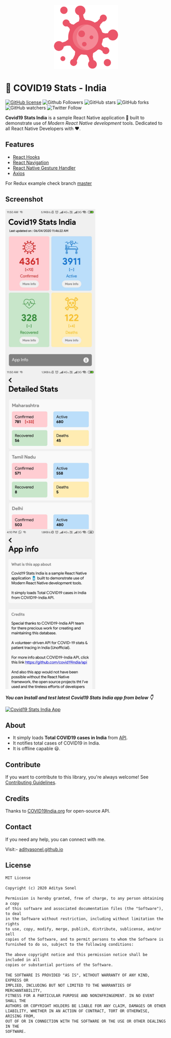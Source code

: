 <p align="center">
  <img src="gallery/logo.png" height="200"/>
</p>

# 🔔 COVID19 Stats - India

[![GitHub license](https://img.shields.io/badge/License-MIT-blue.svg)](LICENSE)
![Github Followers](https://img.shields.io/github/followers/adityasonel?label=Follow&style=social)
![GitHub stars](https://img.shields.io/github/stars/adityasonel/Covid19-Stats-IN?style=social)
![GitHub forks](https://img.shields.io/github/forks/adityasonel/Covid19-Stats-IN?style=social)
![GitHub watchers](https://img.shields.io/github/watchers/adityasonel/Covid19-Stats-IN?style=social)
![Twitter Follow](https://img.shields.io/twitter/follow/SonelAditya?label=Follow&style=social)

**Covid19 Stats India** is a sample React Native application 📱 built to demonstrate use of _Modern React Native development_ tools. Dedicated to all React Native Developers with ❤️.

## Features

- [React Hooks](https://reactjs.org/docs/hooks-intro.html)
- [React Navigation](https://reactnavigation.org/)
- [React Native Gesture Handler](https://github.com/kmagiera/react-native-gesture-handler)
- [Axios](https://github.com/axios/axios)

For Redux example check branch [master](https://github.com/adityasonel/Covid19-Stats-IN/tree/master)

## Screenshot

<img align="left" src="gallery/app1.jpeg" height="500"/>
<img align="left" src="gallery/app2.jpeg" height="500"/>
<img src="gallery/app3.jpeg" height="500"/>

**_You can Install and test latest Covid19 Stats India app from below 👇_**

[![Covid19 Stats India App](https://img.shields.io/badge/Covid19StatsIndia-APK-blue.svg?style=for-the-badge&logo=android)](https://bit.ly/covid19stats-in-apk)

## About

- It simply loads **Total COVID19 cases in India** from [API](https://github.com/covid19india/api).
- It notifies total cases of COVID19 in India.
- It is offline capable 😃.

## Contribute

If you want to contribute to this library, you're always welcome!
See [Contributing Guidelines](CONTRIBUTING.md).

## Credits

Thanks to [COVID19India.org](https://github.com/covid19india/api) for open-source API.

## Contact

If you need any help, you can connect with me.

Visit:- [adityasonel.github.io](https://adityasonel.github.io)

## License

```
MIT License

Copyright (c) 2020 Aditya Sonel

Permission is hereby granted, free of charge, to any person obtaining a copy
of this software and associated documentation files (the "Software"), to deal
in the Software without restriction, including without limitation the rights
to use, copy, modify, merge, publish, distribute, sublicense, and/or sell
copies of the Software, and to permit persons to whom the Software is
furnished to do so, subject to the following conditions:

The above copyright notice and this permission notice shall be included in all
copies or substantial portions of the Software.

THE SOFTWARE IS PROVIDED "AS IS", WITHOUT WARRANTY OF ANY KIND, EXPRESS OR
IMPLIED, INCLUDING BUT NOT LIMITED TO THE WARRANTIES OF MERCHANTABILITY,
FITNESS FOR A PARTICULAR PURPOSE AND NONINFRINGEMENT. IN NO EVENT SHALL THE
AUTHORS OR COPYRIGHT HOLDERS BE LIABLE FOR ANY CLAIM, DAMAGES OR OTHER
LIABILITY, WHETHER IN AN ACTION OF CONTRACT, TORT OR OTHERWISE, ARISING FROM,
OUT OF OR IN CONNECTION WITH THE SOFTWARE OR THE USE OR OTHER DEALINGS IN THE
SOFTWARE.
```
